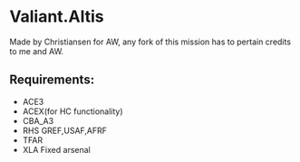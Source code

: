 # Valiant.Altis

Made by Christiansen for AW, any fork of this mission has to pertain credits to me and AW.

## Requirements:
* ACE3
* ACEX(for HC functionality)
* CBA_A3
* RHS GREF,USAF,AFRF
* TFAR
* XLA Fixed arsenal
